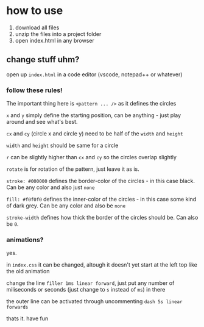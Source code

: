 # how to use

1. download all files
2. unzip the files into a project folder
3. open index.html in any browser

## change stuff uhm?

open up `index.html` in a code editor (vscode, notepad++ or whatever)

### follow these rules!
The important thing here is 
`<pattern ... />` as it defines the circles
 
 `x` and `y` simply define the starting position, can be anything - just play around and see what's best.
 
 `cx` and `cy` (circle x and circle y) need to be half of the `width` and `height`
 
 `width` and `height` should be same for a circle
 
 `r` can be slightly higher than `cx` and `cy` so the circles overlap slightly
 
 `rotate` is for rotation of the pattern, just leave it as is.
 
 `stroke: #000000` defines the border-color of the circles - in this case black. Can be any color and also just `none`
 
 `fill: #f0f0f0` defines the inner-color of the circles - in this case some kind of dark grey. Can be any color and also be `none`
 
 `stroke-width` defines how thick the border of the circles should be. Can also be `0`.
 
 
 ### animations? 
 
 yes.
 
 in `index.css` it can be changed, altough it doesn't yet start at the left top like the old animation
 
 
change the line `filler 1ms linear forward`, just put any number of miliseconds or seconds (just change to `s` instead of `ms`) in there


the outer line can be activated through uncommenting `dash 5s linear forwards`

thats it. have fun